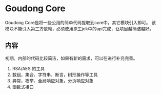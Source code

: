 # Goudong Core
Goudong Core是将一些公用的简单代码提取到core中，其它模块引入即可。
该模块不能引入第三方依赖，必须使用原生jdk中的api完成，让项目越简洁越好。

## 内容
初期，内部的代码比较简洁，如果有新的需求，可以在进行补充完善。

1. RSA/AES 的工具
2. 数组，集合，字符串，断言，树形操作等工具
3. 异常，枚举，全局响应对象，分页响应对象
4. 函数式接口
